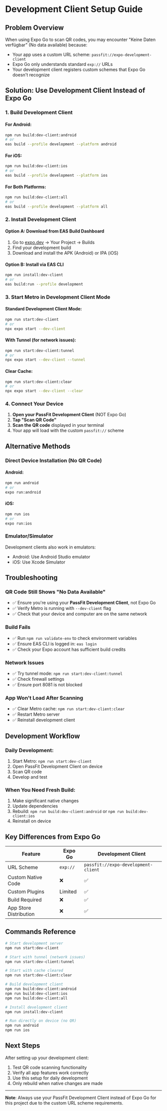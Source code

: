 # Development Client Setup Guide

## Problem Overview

When using Expo Go to scan QR codes, you may encounter "Keine Daten verfügbar" (No data available) because:

- Your app uses a custom URL scheme: `passfit://expo-development-client`
- Expo Go only understands standard `exp://` URLs
- Your development client registers custom schemes that Expo Go doesn't recognize

## Solution: Use Development Client Instead of Expo Go

### 1. Build Development Client

#### For Android:
```bash
npm run build:dev-client:android
# or
eas build --profile development --platform android
```

#### For iOS:
```bash
npm run build:dev-client:ios
# or
eas build --profile development --platform ios
```

#### For Both Platforms:
```bash
npm run build:dev-client:all
# or
eas build --profile development --platform all
```

### 2. Install Development Client

#### Option A: Download from EAS Build Dashboard
1. Go to [expo.dev](https://expo.dev) → Your Project → Builds
2. Find your development build
3. Download and install the APK (Android) or IPA (iOS)

#### Option B: Install via EAS CLI
```bash
npm run install:dev-client
# or
eas build:run --profile development
```

### 3. Start Metro in Development Client Mode

#### Standard Development Client Mode:
```bash
npm run start:dev-client
# or
npx expo start --dev-client
```

#### With Tunnel (for network issues):
```bash
npm run start:dev-client:tunnel
# or
npx expo start --dev-client --tunnel
```

#### Clear Cache:
```bash
npm run start:dev-client:clear
# or
npx expo start --dev-client --clear
```

### 4. Connect Your Device

1. **Open your PassFit Development Client** (NOT Expo Go)
2. **Tap "Scan QR Code"**
3. **Scan the QR code** displayed in your terminal
4. Your app will load with the custom `passfit://` scheme

## Alternative Methods

### Direct Device Installation (No QR Code)

#### Android:
```bash
npm run android
# or
expo run:android
```

#### iOS:
```bash
npm run ios
# or
expo run:ios
```

### Emulator/Simulator
Development clients also work in emulators:
- Android: Use Android Studio emulator
- iOS: Use Xcode Simulator

## Troubleshooting

### QR Code Still Shows "No Data Available"
- ✅ Ensure you're using your **PassFit Development Client**, not Expo Go
- ✅ Verify Metro is running with `--dev-client` flag
- ✅ Check that your device and computer are on the same network

### Build Fails
- ✅ Run `npm run validate-env` to check environment variables
- ✅ Ensure EAS CLI is logged in: `eas login`
- ✅ Check your Expo account has sufficient build credits

### Network Issues
- ✅ Try tunnel mode: `npm run start:dev-client:tunnel`
- ✅ Check firewall settings
- ✅ Ensure port 8081 is not blocked

### App Won't Load After Scanning
- ✅ Clear Metro cache: `npm run start:dev-client:clear`
- ✅ Restart Metro server
- ✅ Reinstall development client

## Development Workflow

### Daily Development:
1. Start Metro: `npm run start:dev-client`
2. Open PassFit Development Client on device
3. Scan QR code
4. Develop and test

### When You Need Fresh Build:
1. Make significant native changes
2. Update dependencies
3. Rebuild: `npm run build:dev-client:android` or `npm run build:dev-client:ios`
4. Reinstall on device

## Key Differences from Expo Go

| Feature | Expo Go | Development Client |
|---------|---------|-------------------|
| URL Scheme | `exp://` | `passfit://expo-development-client` |
| Custom Native Code | ❌ | ✅ |
| Custom Plugins | Limited | ✅ |
| Build Required | ❌ | ✅ |
| App Store Distribution | ❌ | ✅ |

## Commands Reference

```bash
# Start development server
npm run start:dev-client

# Start with tunnel (network issues)
npm run start:dev-client:tunnel

# Start with cache cleared
npm run start:dev-client:clear

# Build development client
npm run build:dev-client:android
npm run build:dev-client:ios
npm run build:dev-client:all

# Install development client
npm run install:dev-client

# Run directly on device (no QR)
npm run android
npm run ios
```

## Next Steps

After setting up your development client:
1. Test QR code scanning functionality
2. Verify all app features work correctly
3. Use this setup for daily development
4. Only rebuild when native changes are made

---

**Note**: Always use your PassFit Development Client instead of Expo Go for this project due to the custom URL scheme requirements.
